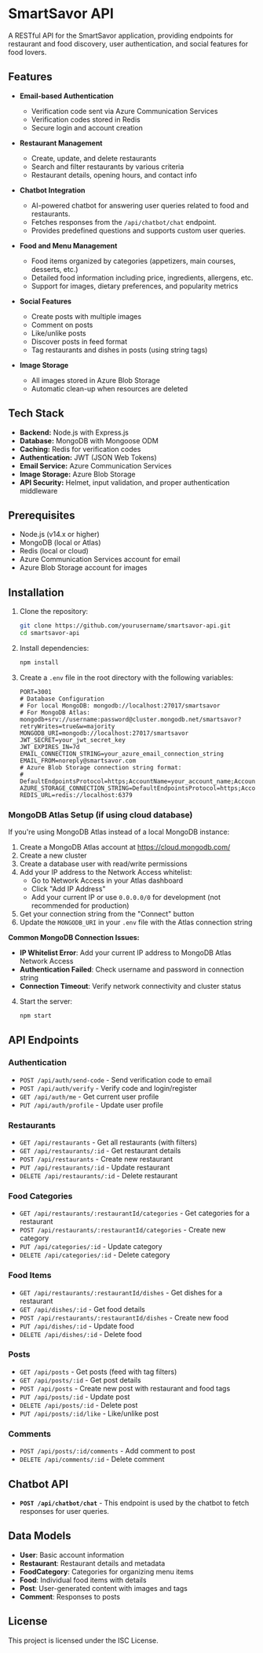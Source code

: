 # SmartSavor API

A RESTful API for the SmartSavor application, providing endpoints for restaurant and food discovery, user authentication, and social features for food lovers.

## Features

- **Email-based Authentication**
  - Verification code sent via Azure Communication Services
  - Verification codes stored in Redis
  - Secure login and account creation

- **Restaurant Management**
  - Create, update, and delete restaurants
  - Search and filter restaurants by various criteria
  - Restaurant details, opening hours, and contact info
- **Chatbot Integration**
  - AI-powered chatbot for answering user queries related to food and restaurants.
  - Fetches responses from the `/api/chatbot/chat` endpoint.
  - Provides predefined questions and supports custom user queries.

- **Food and Menu Management**
  - Food items organized by categories (appetizers, main courses, desserts, etc.)
  - Detailed food information including price, ingredients, allergens, etc.
  - Support for images, dietary preferences, and popularity metrics

- **Social Features**
  - Create posts with multiple images
  - Comment on posts
  - Like/unlike posts
  - Discover posts in feed format
  - Tag restaurants and dishes in posts (using string tags)

- **Image Storage**
  - All images stored in Azure Blob Storage
  - Automatic clean-up when resources are deleted

## Tech Stack

- **Backend:** Node.js with Express.js
- **Database:** MongoDB with Mongoose ODM
- **Caching:** Redis for verification codes
- **Authentication:** JWT (JSON Web Tokens)
- **Email Service:** Azure Communication Services
- **Image Storage:** Azure Blob Storage
- **API Security:** Helmet, input validation, and proper authentication middleware

## Prerequisites

- Node.js (v14.x or higher)
- MongoDB (local or Atlas)
- Redis (local or cloud)
- Azure Communication Services account for email
- Azure Blob Storage account for images

## Installation

1. Clone the repository:
   ```bash
   git clone https://github.com/yourusername/smartsavor-api.git
   cd smartsavor-api
   ```

2. Install dependencies:
   ```bash
   npm install
   ```

3. Create a `.env` file in the root directory with the following variables:
   ```
   PORT=3001
   # Database Configuration
   # For local MongoDB: mongodb://localhost:27017/smartsavor
   # For MongoDB Atlas: mongodb+srv://username:password@cluster.mongodb.net/smartsavor?retryWrites=true&w=majority
   MONGODB_URI=mongodb://localhost:27017/smartsavor
   JWT_SECRET=your_jwt_secret_key
   JWT_EXPIRES_IN=7d
   EMAIL_CONNECTION_STRING=your_azure_email_connection_string
   EMAIL_FROM=noreply@smartsavor.com
   # Azure Blob Storage connection string format:
   # DefaultEndpointsProtocol=https;AccountName=your_account_name;AccountKey=your_account_key;EndpointSuffix=core.windows.net
   AZURE_STORAGE_CONNECTION_STRING=DefaultEndpointsProtocol=https;AccountName=your_account_name;AccountKey=your_account_key;EndpointSuffix=core.windows.net
   REDIS_URL=redis://localhost:6379
   ```

### MongoDB Atlas Setup (if using cloud database)

If you're using MongoDB Atlas instead of a local MongoDB instance:

1. Create a MongoDB Atlas account at https://cloud.mongodb.com/
2. Create a new cluster
3. Create a database user with read/write permissions
4. Add your IP address to the Network Access whitelist:
   - Go to Network Access in your Atlas dashboard
   - Click "Add IP Address"
   - Add your current IP or use `0.0.0.0/0` for development (not recommended for production)
5. Get your connection string from the "Connect" button
6. Update the `MONGODB_URI` in your `.env` file with the Atlas connection string

**Common MongoDB Connection Issues:**
- **IP Whitelist Error**: Add your current IP address to MongoDB Atlas Network Access
- **Authentication Failed**: Check username and password in connection string
- **Connection Timeout**: Verify network connectivity and cluster status

4. Start the server:
   ```bash
   npm start
   ```

## API Endpoints

### Authentication

- `POST /api/auth/send-code` - Send verification code to email
- `POST /api/auth/verify` - Verify code and login/register
- `GET /api/auth/me` - Get current user profile
- `PUT /api/auth/profile` - Update user profile

### Restaurants

- `GET /api/restaurants` - Get all restaurants (with filters)
- `GET /api/restaurants/:id` - Get restaurant details
- `POST /api/restaurants` - Create new restaurant
- `PUT /api/restaurants/:id` - Update restaurant
- `DELETE /api/restaurants/:id` - Delete restaurant

### Food Categories

- `GET /api/restaurants/:restaurantId/categories` - Get categories for a restaurant
- `POST /api/restaurants/:restaurantId/categories` - Create new category
- `PUT /api/categories/:id` - Update category
- `DELETE /api/categories/:id` - Delete category

### Food Items

- `GET /api/restaurants/:restaurantId/dishes` - Get dishes for a restaurant
- `GET /api/dishes/:id` - Get food details
- `POST /api/restaurants/:restaurantId/dishes` - Create new food
- `PUT /api/dishes/:id` - Update food
- `DELETE /api/dishes/:id` - Delete food

### Posts

- `GET /api/posts` - Get posts (feed with tag filters)
- `GET /api/posts/:id` - Get post details
- `POST /api/posts` - Create new post with restaurant and food tags
- `PUT /api/posts/:id` - Update post
- `DELETE /api/posts/:id` - Delete post
- `PUT /api/posts/:id/like` - Like/unlike post

### Comments

- `POST /api/posts/:id/comments` - Add comment to post
- `DELETE /api/comments/:id` - Delete comment
## Chatbot API

- **`POST /api/chatbot/chat`**  - This endpoint is used by the chatbot to fetch responses for user queries.

## Data Models

- **User**: Basic account information
- **Restaurant**: Restaurant details and metadata
- **FoodCategory**: Categories for organizing menu items
- **Food**: Individual food items with details
- **Post**: User-generated content with images and tags
- **Comment**: Responses to posts

## License

This project is licensed under the ISC License.